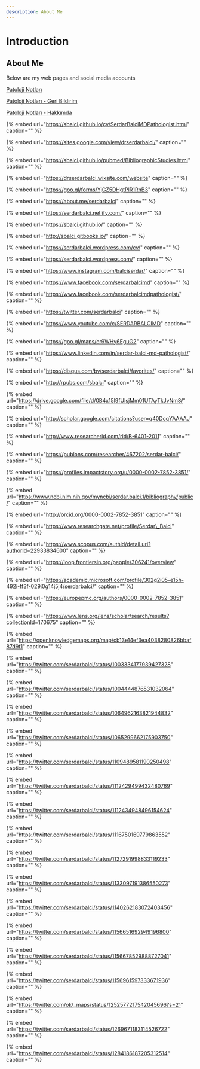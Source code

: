 ```yaml
---
description: About Me
---
```


# Introduction

## About Me

Below are my web pages and social media accounts

[Patoloji Notları](https://sites.google.com/view/patolojinotlari/)

[Patoloji Notları - Geri Bildirim](https://sites.google.com/view/patolojinotlari/geri-bildirim)

[Patoloji Notları - Hakkımda](https://sites.google.com/view/patolojinotlari/hakkimda)

{% embed url="https://sbalci.github.io/cv/SerdarBalciMDPathologist.html" caption="" %}

{% embed url="https://sites.google.com/view/drserdarbalci/" caption="" %}

{% embed url="https://sbalci.github.io/pubmed/BibliographicStudies.html" caption="" %}

{% embed url="https://drserdarbalci.wixsite.com/website" caption="" %}

{% embed url="https://goo.gl/forms/YjGZ5DHgtPlR1RnB3" caption="" %}

{% embed url="https://about.me/serdarbalci" caption="" %}

{% embed url="https://serdarbalci.netlify.com/" caption="" %}

{% embed url="https://sbalci.github.io/" caption="" %}

{% embed url="http://sbalci.gitbooks.io/" caption="" %}

{% embed url="https://serdarbalci.wordpress.com/cv/" caption="" %}

{% embed url="https://serdarbalci.wordpress.com/" caption="" %}

{% embed url="https://www.instagram.com/balciserdar/" caption="" %}

{% embed url="https://www.facebook.com/serdarbalcimd" caption="" %}

{% embed url="https://www.facebook.com/serdarbalcimdpathologist/" caption="" %}

{% embed url="https://twitter.com/serdarbalci" caption="" %}

{% embed url="https://www.youtube.com/c/SERDARBALCIMD" caption="" %}

{% embed url="https://goo.gl/maps/er9WHy6EguG2" caption="" %}

{% embed url="https://www.linkedin.com/in/serdar-balci-md-pathologist/" caption="" %}

{% embed url="https://disqus.com/by/serdarbalci/favorites/" caption="" %}

{% embed url="http://rpubs.com/sbalci" caption="" %}

{% embed url="https://drive.google.com/file/d/0B4x15l9fUIsjMm01UTAyTkJvNm8/" caption="" %}

{% embed url="http://scholar.google.com/citations?user=q40DcqYAAAAJ" caption="" %}

{% embed url="http://www.researcherid.com/rid/B-6401-2011" caption="" %}

{% embed url="https://publons.com/researcher/467202/serdar-balci/" caption="" %}

{% embed url="https://profiles.impactstory.org/u/0000-0002-7852-3851/" caption="" %}

{% embed url="https://www.ncbi.nlm.nih.gov/myncbi/serdar.balci.1/bibliography/public/" caption="" %}

{% embed url="http://orcid.org/0000-0002-7852-3851" caption="" %}

{% embed url="https://www.researchgate.net/profile/Serdar\_Balci" caption="" %}

{% embed url="https://www.scopus.com/authid/detail.uri?authorId=22933834600" caption="" %}

{% embed url="https://loop.frontiersin.org/people/306241/overview" caption="" %}

{% embed url="https://academic.microsoft.com/profile/302g2i05-e15h-492i-ff3f-029i0g14j5j4/serdarbalci/" caption="" %}

{% embed url="https://europepmc.org/authors/0000-0002-7852-3851" caption="" %}

{% embed url="https://www.lens.org/lens/scholar/search/results?collectionId=170675" caption="" %}

{% embed url="https://openknowledgemaps.org/map/cb13e14ef3ea4038280826bbaf87d9f1" caption="" %}

{% embed url="https://twitter.com/serdarbalci/status/1003334177939427328" caption="" %}

{% embed url="https://twitter.com/serdarbalci/status/1004444876531032064" caption="" %}

{% embed url="https://twitter.com/serdarbalci/status/1064962163821944832" caption="" %}

{% embed url="https://twitter.com/serdarbalci/status/1065299662175903750" caption="" %}

{% embed url="https://twitter.com/serdarbalci/status/1109489581190250498" caption="" %}

{% embed url="https://twitter.com/serdarbalci/status/1112429499432480769" caption="" %}

{% embed url="https://twitter.com/serdarbalci/status/1112434948496154624" caption="" %}

{% embed url="https://twitter.com/serdarbalci/status/1116750169779863552" caption="" %}

{% embed url="https://twitter.com/serdarbalci/status/1127291998833119233" caption="" %}

{% embed url="https://twitter.com/serdarbalci/status/1133097191386550273" caption="" %}

{% embed url="https://twitter.com/serdarbalci/status/1140262183072403456" caption="" %}

{% embed url="https://twitter.com/serdarbalci/status/1156651692949196800" caption="" %}

{% embed url="https://twitter.com/serdarbalci/status/1156678529888727041" caption="" %}

{% embed url="https://twitter.com/serdarbalci/status/1156961597333671936" caption="" %}

{% embed url="https://twitter.com/ok\_maps/status/1252577217542045696?s=21" caption="" %}

{% embed url="https://twitter.com/serdarbalci/status/1269671183114526722" caption="" %}

{% embed url="https://twitter.com/serdarbalci/status/1284186187205312514" caption="" %}

